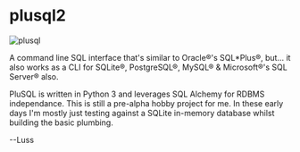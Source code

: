 # plusql2

![plusql](https://user-images.githubusercontent.com/1664798/120719305-0ac9c300-c498-11eb-9e1e-f8175074a99b.png) 

A command line SQL interface that's similar to Oracle&reg;'s SQL*Plus&reg;, but... it also works as a CLI for SQLite&reg;, PostgreSQL&reg;, MySQL&reg; &amp; Microsoft&reg;'s SQL Server&reg; also.  

PluSQL is written in Python 3 and leverages SQL Alchemy for RDBMS independance.   This is still a pre-alpha hobby project for me.  In these early days I'm mostly just testing against a SQLite in-memory database whilst building the basic plumbing.

--Luss

